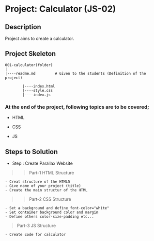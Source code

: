 # Project: Calculator (JS-02)

## Description
Project aims to create a calculator.

## Project Skeleton 

```
001-calculator(folder)
|
|----readme.md         # Given to the students (Definition of the project)          

        |----index.html  
        |----style.css   
        |----index.js
```



### At the end of the project, following topics are to be covered;

- HTML 

- CSS

- JS


## Steps to Solution
  
- Step : Create Parallax Website

>>Part-1 HTML Structure

	- Creat structure of the HTML5
	- Give name of your project (title)
	- Create the main structur of the HTML

>>Part-2 CSS Structure

	- Set a background and define font-color="white"
	- Set container background color and margin
	- Define others color-size-padding etc...

>Part-3 JS Structure

	- Create code for calculator
	





